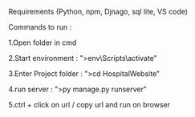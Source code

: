 Requirements (Python, npm, Djnago, sql lite, VS code)

Commands to run :

1.Open folder in cmd

2.Start environment : ">env\Scripts\activate"

3.Enter Project folder : ">cd HospitalWebsite"

4.run server : ">py manage.py runserver"

5.ctrl + click on url / copy url and run on browser
